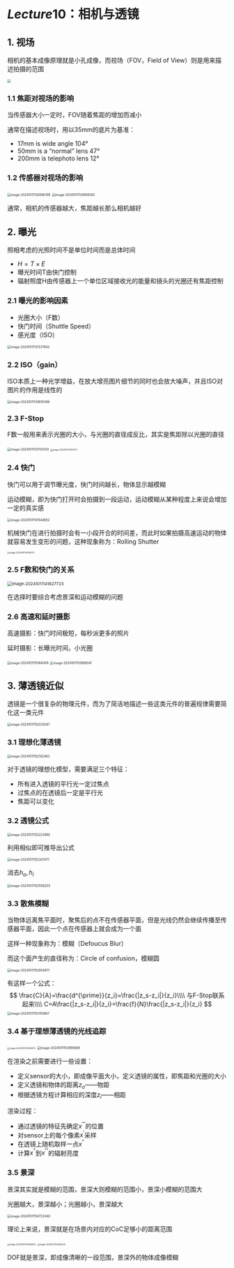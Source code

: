 # $Lecture10$：相机与透镜

## 1. 视场

相机的基本成像原理就是小孔成像，而视场（FOV，Field of View）则是用来描述拍摄的范围

<img src="https://vampire-1304919510.cos.ap-nanjing.myqcloud.com/%E5%B1%8F%E5%B9%95%E6%88%AA%E5%9B%BE%202024-10-11%20124414.png" style="zoom:50%;" />

### 1.1 焦距对视场的影响

当传感器大小一定时，FOV随着焦距的增加而减小

通常在描述视场时，用以35mm的底片为基准：

- 17mm is wide angle 104° 
- 50mm is a “normal” lens 47°
- 200mm is telephoto lens 12° 

### 1.2 传感器对视场的影响

<img src="https://vampire-1304919510.cos.ap-nanjing.myqcloud.com/image-20241011130936359.png" alt="image-20241011130936359" style="zoom: 50%;" />

<img src="https://vampire-1304919510.cos.ap-nanjing.myqcloud.com/image-20241011130959292.png" alt="image-20241011130959292" style="zoom:50%;" />

通常，相机的传感器越大，焦距越长那么相机越好

## 2. 曝光

照相考虑的光照时间不是单位时间而是总体时间

- $H=T\times E$
- 曝光时间T由快门控制
- 辐射照度H由传感器上一个单位区域接收光的能量和镜头的光圈还有焦距控制

### 2.1 曝光的影响因素

- 光圈大小（F数）
- 快门时间（Shuttle Speed）
- 感光度（ISO）

<img src="https://vampire-1304919510.cos.ap-nanjing.myqcloud.com/image-20241011131337942.png" alt="image-20241011131337942" style="zoom:50%;" />

### 2.2 ISO（gain）

ISO本质上一种光学增益，在放大增亮图片细节的同时也会放大噪声，并且ISO对图片的作用是线性的

<img src="https://vampire-1304919510.cos.ap-nanjing.myqcloud.com/image-20241011131605396.png" alt="image-20241011131605396" style="zoom:50%;" />

### 2.3 F-Stop

F数一般用来表示光圈的大小，与光圈的直径成反比，其实是焦距除以光圈的直径

<img src="https://vampire-1304919510.cos.ap-nanjing.myqcloud.com/image-20241011131743130.png" alt="image-20241011131743130" style="zoom:50%;" />

<img src="https://vampire-1304919510.cos.ap-nanjing.myqcloud.com/image-20241011131811573.png" alt="image-20241011131811573" style="zoom:33%;" />

### 2.4 快门

快门可以用于调节曝光度，快门时间越长，物体显示越模糊

运动模糊，即为快门打开时会拍摄到一段运动，运动模糊从某种程度上来说会增加一定的真实感

<img src="https://vampire-1304919510.cos.ap-nanjing.myqcloud.com/image-20241011141544652.png" alt="image-20241011141544652" style="zoom:50%;" />

机械快门在进行拍摄时会有一小段开合的时间差，而此时如果拍摄高速运动的物体就容易发生变形的问题，这种现象称为：Rolling Shutter

<img src="https://vampire-1304919510.cos.ap-nanjing.myqcloud.com/image-20241011141746371.png" alt="image-20241011141746371" style="zoom:33%;" />

### 2.5 F数和快门的关系

<img src="https://vampire-1304919510.cos.ap-nanjing.myqcloud.com/image-20241011141827723.png" alt="image-20241011141827723" style="zoom:67%;" />

在选择时要综合考虑景深和运动模糊的问题

### 2.6 高速和延时摄影

高速摄影：快门时间极短，每秒派更多的照片

延时摄影：长曝光时间，小光圈

<img src="https://vampire-1304919510.cos.ap-nanjing.myqcloud.com/image-20241011151841419.png" alt="image-20241011151841419" style="zoom:50%;" />

<img src="https://vampire-1304919510.cos.ap-nanjing.myqcloud.com/image-20241011151856041.png" alt="image-20241011151856041" style="zoom:50%;" />

## 3. 薄透镜近似

透镜是一个很复杂的物理元件，而为了简洁地描述一些这类元件的普遍规律需要简化这一类元件

<img src="https://vampire-1304919510.cos.ap-nanjing.myqcloud.com/image-20241011152033541.png" alt="image-20241011152033541" style="zoom:50%;" />

### 3.1 理想化薄透镜

<img src="https://vampire-1304919510.cos.ap-nanjing.myqcloud.com/image-20241011152102463.png" alt="image-20241011152102463" style="zoom:50%;" />

对于透镜的理想化模型，需要满足三个特征：

- 所有进入透镜的平行光一定过焦点
- 过焦点的在透镜后一定是平行光
- 焦距可以变化

### 3.2 透镜公式

<img src="https://vampire-1304919510.cos.ap-nanjing.myqcloud.com/image-20241011152223992.png" alt="image-20241011152223992" style="zoom:50%;" />

利用相似即可推导出公式

<img src="https://vampire-1304919510.cos.ap-nanjing.myqcloud.com/image-20241011152307471.png" alt="image-20241011152307471" style="zoom:50%;" />

消去$h_o,h_i$

<img src="https://vampire-1304919510.cos.ap-nanjing.myqcloud.com/image-20241011152556203.png" alt="image-20241011152556203" style="zoom:50%;" />

### 3.3 散焦模糊

当物体远离焦平面时，聚焦后的点不在传感器平面，但是光线仍然会继续传播至传感器平面，因此一个点在传感器上就会成为一个面

这样一种现象称为：模糊（Defoucus Blur）

而这个面产生的直径称为：Circle of confusion，模糊圆

<img src="https://vampire-1304919510.cos.ap-nanjing.myqcloud.com/image-20241011152854971.png" alt="image-20241011152854971" style="zoom:50%;" />

有这样一个公式：
$$
\frac{C}{A}=\frac{d^{\prime}}{z_i}=\frac{|z_s-z_i|}{z_i}\\\\
与F-Stop联系起来\\\\
C=A\frac{|z_s-z_i|}{z_i}=\frac{f}{N}\frac{|z_s-z_i|}{z_i}
$$
<img src="https://vampire-1304919510.cos.ap-nanjing.myqcloud.com/image-20241011153155687.png" alt="image-20241011153155687" style="zoom:50%;" />

### 3.4 基于理想薄透镜的光线追踪

<img src="https://vampire-1304919510.cos.ap-nanjing.myqcloud.com/image-20241011153506873.png" alt="image-20241011153506873" style="zoom:33%;" />

<img src="https://vampire-1304919510.cos.ap-nanjing.myqcloud.com/image-20241011153955689.png" alt="image-20241011153955689" style="zoom: 50%;" />

在渲染之前需要进行一些设置：

- 定义sensor的大小，即成像平面大小，定义透镜的属性，即焦距和光圈的大小
- 定义透镜和物体的距离$z_o$——物距
- 根据透镜方程计算相应的深度$z_i$——相距

渲染过程：

- 通过透镜的特征先确定$x^{\prime\prime\prime}$的位置
- 对sensor上的每个像素$x^{\prime}$采样
- 在透镜上随机取样一点$x^{\prime\prime}$
- 计算$x^{\prime\prime}$到$x^{\prime\prime\prime}$的辐射亮度

### 3.5 景深

景深其实就是模糊的范围，景深大则模糊的范围小，景深小模糊的范围大

光圈越大，景深越小；光圈越小，景深越大

<img src="https://vampire-1304919510.cos.ap-nanjing.myqcloud.com/image-20241011154723340.png" alt="image-20241011154723340" style="zoom:50%;" />

理论上来说，景深就是在场景内对应的CoC足够小的距离范围

<img src="https://vampire-1304919510.cos.ap-nanjing.myqcloud.com/image-20241011154938670.png" alt="image-20241011154938670" style="zoom: 33%;" />

<img src="https://vampire-1304919510.cos.ap-nanjing.myqcloud.com/image-20241011154956276.png" alt="image-20241011154956276" style="zoom:33%;" />

DOF就是景深，即成像清晰的一段范围，景深外的物体成像模糊
